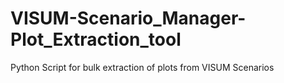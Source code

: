 # VISUM-Scenario_Manager-Plot_Extraction_tool
Python Script for bulk extraction of plots from VISUM Scenarios
